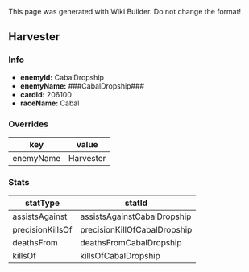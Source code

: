 <span class="wiki-builder">This page was generated with Wiki Builder. Do not change the format!</span>

## Harvester
### Info
* **enemyId:** CabalDropship
* **enemyName:** ###CabalDropship###
* **cardId:** 206100
* **raceName:** Cabal

### Overrides
key | value
--- | -----
enemyName | Harvester

### Stats
statType | statId
-------- | ------
assistsAgainst | assistsAgainstCabalDropship
precisionKillsOf | precisionKillOfCabalDropship
deathsFrom | deathsFromCabalDropship
killsOf | killsOfCabalDropship

